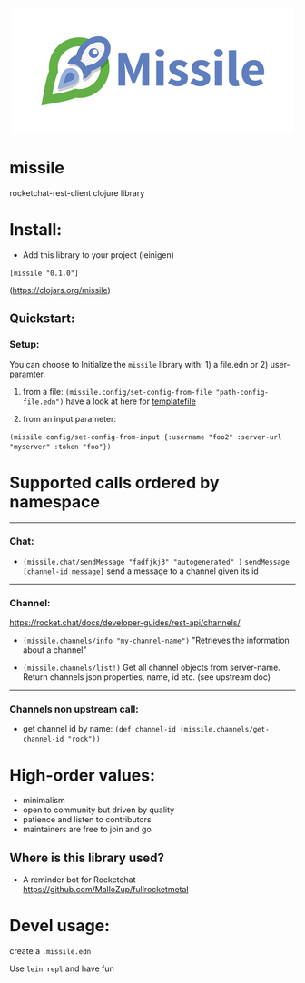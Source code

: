 <p align="center"><img src="/logo/logotype-horizontal.png"></p>

# missile
rocketchat-rest-client clojure library

# Install:

- Add this library to your project (leinigen)

`[missile "0.1.0"]`

(https://clojars.org/missile)

## Quickstart:

### Setup:
You can choose to Initialize the `missile` library with: 1) a file.edn or 2) user-paramter.

1) from a file:
`(missile.config/set-config-from-file "path-config-file.edn")`  have a look at here for [templatefile](resources/missile.edn)

2) from an input parameter:

`(missile.config/set-config-from-input {:username "foo2" :server-url "myserver" :token "foo"})`

# Supported calls ordered by namespace
___
### Chat:

- `(missile.chat/sendMessage "fadfjkj3" "autogenerated" )`
  `sendMessage [channel-id message]` 
  send a message to a channel given its id
___
### Channel:

https://rocket.chat/docs/developer-guides/rest-api/channels/

- `(missile.channels/info "my-channel-name")`
  "Retrieves the information about a channel"

-  `(missile.channels/list!)`
   Get all channel objects from server-name. Return channels json properties, name, id etc. (see upstream doc)

___
### Channels non upstream call:

-  get channel id by name:
  `(def channel-id (missile.channels/get-channel-id "rock"))`


# High-order values:

- minimalism
- open to community but driven by quality
- patience and listen to contributors
- maintainers are free to join and go

##  Where is this library used?

- A reminder bot for Rocketchat
https://github.com/MalloZup/fullrocketmetal


# Devel usage:

create a `.missile.edn`

Use `lein repl` and have fun

